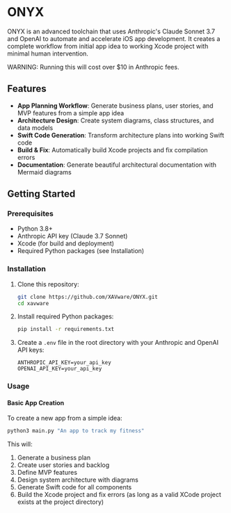 # ONYX

ONYX is an advanced toolchain that uses Anthropic's Claude Sonnet 3.7 and OpenAI to automate and accelerate iOS app development. It creates a complete workflow from initial app idea to working Xcode project with minimal human intervention.

WARNING: Running this will cost over $10 in Anthropic fees.

## Features

- **App Planning Workflow**: Generate business plans, user stories, and MVP features from a simple app idea
- **Architecture Design**: Create system diagrams, class structures, and data models
- **Swift Code Generation**: Transform architecture plans into working Swift code
- **Build & Fix**: Automatically build Xcode projects and fix compilation errors
- **Documentation**: Generate beautiful architectural documentation with Mermaid diagrams

## Getting Started

### Prerequisites

- Python 3.8+
- Anthropic API key (Claude 3.7 Sonnet)
- Xcode (for build and deployment)
- Required Python packages (see Installation)

### Installation

1. Clone this repository:
   ```bash
   git clone https://github.com/XAVware/ONYX.git
   cd xavware
   ```

2. Install required Python packages:
   ```bash
   pip install -r requirements.txt
   ```
   
3. Create a `.env` file in the root directory with your Anthropic and OpenAI API keys:
   ```
   ANTHROPIC_API_KEY=your_api_key
   OPENAI_API_KEY=your_api_key
   ```

### Usage

#### Basic App Creation

To create a new app from a simple idea:

```bash
python3 main.py "An app to track my fitness"
```

This will:
1. Generate a business plan
2. Create user stories and backlog
3. Define MVP features
4. Design system architecture with diagrams
5. Generate Swift code for all components
6. Build the Xcode project and fix errors (as long as a valid XCode project exists at the project directory)
